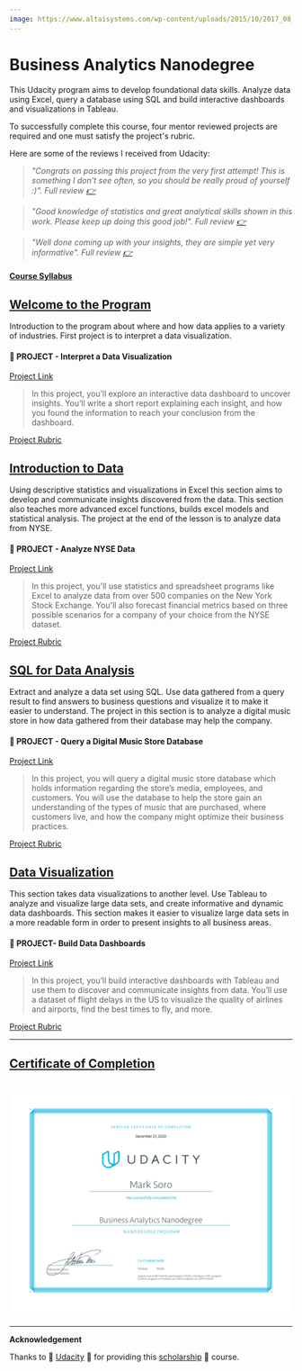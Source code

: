 ```yaml
---
image: https://www.altaisystems.com/wp-content/uploads/2015/10/2017_08_23_data-visualization.jpg
---
```


# Business Analytics Nanodegree

This Udacity program aims to develop foundational data skills. Analyze data using Excel, query a database using SQL and build interactive dashboards and visualizations in Tableau.

To successfully complete this course, four mentor reviewed projects are required and one must satisfy the project's rubric.

Here are some of the reviews I received from Udacity:

>*"Congrats on passing this project from the very first attempt! This is something I don’t see often, so you should be really proud of yourself :)". Full review [:point_right:](Welcome-to-the-Nanodegree-Program/review1.pdf)*

>*"Good knowledge of statistics and great analytical skills shown in this work. Please keep up doing this good job!". Full review  [:point_right:](Welcome-to-the-Nanodegree-Program/review2.pdf)*

>*"Well done coming up with your insights, they are simple yet very informative". Full review [:point_right:](Welcome-to-the-Nanodegree-Program/review3.pdf)*

#### [Course Syllabus](https://d20vrrgs8k4bvw.cloudfront.net/documents/en-US/Business+Analytics+Nanodegree+Program+Syllabus+2.0.pdf)


## [Welcome to the Program](#)

Introduction to the program about where and how data applies to a variety of industries. First project is to interpret a data visualization.

#### :dart: PROJECT - Interpret a Data Visualization
[Project Link](Welcome-to-the-Nanodegree-Program/README.md)

>In this project, you’ll explore an interactive data dashboard to uncover insights. You’ll write a short report explaining each insight, and how you found the information to reach your conclusion from the dashboard.

[Project Rubric](Welcome-to-the-Nanodegree-Program/rubric1.pdf)


## [Introduction to Data](Introduction-to-Data/README.md)

Using descriptive statistics and visualizations in Excel this section aims to develop and communicate insights discovered from the data. This section also teaches more advanced excel functions, builds excel models and statistical analysis. The project at the end of the lesson is to analyze data from NYSE.


#### :dart: PROJECT - Analyze NYSE Data
[Project Link](Introduction-to-Data/L9-Project-Analyze-NYSE-Data/README.md)

>In this project, you'll use statistics and spreadsheet programs like Excel to analyze data from over 500 companies on the New York Stock Exchange. You'll also forecast financial metrics based on three possible scenarios for a company of your choice from the NYSE dataset.

[Project Rubric](Introduction-to-Data/L9-Project-Analyze-NYSE-Data/Misc/rubric2.pdf)

## [SQL for Data Analysis](SQL-for-Data-Analysis/README.md)

Extract and analyze a data set using SQL. Use data gathered from a query result to find answers to business questions and visualize it to make it easier to understand. The project in this section is to analyze a digital music store in how data gathered from their database may help the company.

#### :dart: PROJECT - Query a Digital Music Store Database
[Project Link](SQL-for-Data-Analysis/L4-Project-Query-Music-Store/README.md)

>In this project, you will query a digital music store database which holds information regarding the store’s media, employees, and customers. You will use the database to help the store gain an understanding of the types of music that are purchased, where customers live, and how the company might optimize their business practices.

[Project Rubric](SQL-for-Data-Analysis/L4-Project-Query-Music-Store/Misc/rubric3.pdf)


## [Data Visualization](Data-Visualization/README.md)
This section takes data visualizations to another level. Use Tableau to analyze and visualize large data sets, and create informative and dynamic data dashboards. This section makes it easier to visualize large data sets in a more readable form in order to present insights to all business areas.

#### :dart: PROJECT- Build Data Dashboards
[Project Link](Data-Visualization/L5-Project-Build-Data-Dashboard/README.md)

>In this project, you’ll build interactive dashboards with Tableau and use them to discover and communicate insights from data. You’ll use a dataset of flight delays in the US to visualize the quality of airlines and airports, find the best times to fly, and more.

[Project Rubric](Data-Visualization/L5-Project-Build-Data-Dashboard/Misc/rubric4.pdf)

---

## [Certificate of Completion](https://confirm.udacity.com/DCPLKGXW)

# ![image](Welcome-to-the-Nanodegree-Program/udacity-business-analytics.jpg)


---

**Acknowledgement**

Thanks to :raised_hands: [Udacity](https://www.udacity.com/) :raised_hands: for providing this [scholarship](Welcome-to-the-Nanodegree-Program/scholarship.pdf) :tada: course.
